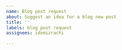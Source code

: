 ```yaml
---
name: Blog post request
about: Suggest an idea for a blog new post
title: ''
labels: blog post request
assignees: idomizrachi

---
```



